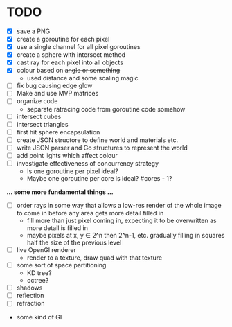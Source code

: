 # TODO

- [x] save a PNG
- [x] create a goroutine for each pixel
- [x] use a single channel for all pixel goroutines
- [x] create a sphere with intersect method
- [x] cast ray for each pixel into all objects
- [x] colour based on ~~angle or something~~
  - used distance and some scaling magic
- [ ] fix bug causing edge glow
- [ ] Make and use MVP matrices
- [ ] organize code
  - separate ratracing code from goroutine code somehow
- [ ] intersect cubes
- [ ] intersect triangles
- [ ] first hit sphere encapsulation
- [ ] create JSON structore to define world and materials etc.
- [ ] write JSON parser and Go structures to represent the world
- [ ] add point lights which affect colour
- [ ] investigate effectiveness of concurrency strategy
  - Is one goroutine per pixel ideal?
  - Maybe one goroutine per core is ideal? #cores - 1?

**... some more fundamental things ...**

- [ ] order rays in some way that allows a low-res render of the whole image to come in before any area gets more detail filled in
  - fill more than just pixel coming in, expecting it to be overwritten as more detail is filled in
  - maybe pixels at x, y ∈ 2^n then 2^n-1, etc.  gradually filling in squares half the size of the previous level
- [ ] live OpenGl renderer
  - render to a texture, draw quad with that texture
- [ ] some sort of space partitioning
  - KD tree?
  - octree?
- [ ] shadows
- [ ] reflection
- [ ] refraction
- some kind of GI